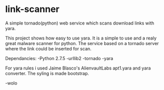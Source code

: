 link-scanner
============

A simple tornado(python) web service which scans download links with yara.

This project shows how easy to use yara. It is a simple to use and a realy great malware scanner for python.
The service based on a tornado server where the link could be inserted for scan.

Dependancies:
-Python 2.7.5
-urllib2
-tornado
-yara

For yara rules i used Jaime Blasco's AlienvaultLabs apt1.yara and yara converter.
The syling is made bootstrap.

-wolo
